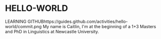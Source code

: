 # HELLO-WORLD
LEARNING GITHUBhttps://guides.github.com/activities/hello-world/commit.png
My name is Caitlin, I'm at the beginning of a 1+3 Masters and PhD in Linguistics at Newcastle University.
